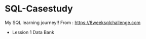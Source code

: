 # SQL-Casestudy
  My SQL learning journey!!
  From : https://8weeksqlchallenge.com

- Lession 1 Data Bank
